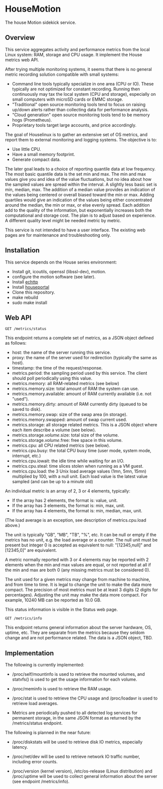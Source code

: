 # HouseMotion
The house Motion sidekick service.

## Overview

This service aggregates activity and performance metrics from the local Linux system: RAM, storage and CPU usage. It implement the House metrics web API.

After trying multiple monitoring systems, it seems that there is no general metric recording solution compatible with small systems:
* Command line tools typically specialize in one area (CPU or IO). These typically are not optimized for constant recording. Running then continuously may tax the local system (CPU and storage), especially on small computers with microSD cards or EMMC storage.
* "Traditional" open source monitoring tools tend to focus on raising up/down alerts rather than collecting data for performance analysis.
* "Cloud generation" open source monitoring tools tend to be memory hogs (Prometheus).
* Proprietary tools target large accounts, and price accordingly.

The goal of Houselinux is to gather an extensive set of OS metrics, and report them to external monitoring and logging systems. The objective is to:
* Use little CPU.
* Have a small memory footprint.
* Generate compact data.

The later goal leads to a choice of reporting quantile data at low frequency. The most basic quantile data is the set min and max. The min and max values give you and idea of the value fluctuations, but no idea about how the sampled values are spread within the interval. A slightly less basic set is min, median, max. The addition of a median value provides an indication of the values being centered or overall biased toward the min or max. Adding quartiles would give an indication of the values being either concentrated around the median, the min or max, or else evenly spread. Each addition add to the quality of the information, but exponentially increases both the computational and storage cost. The plan is to adjust based on experience. A different quality level might be needed metric by metric.

This service is not intended to have a user interface. The existing web pages are for maintenance and troubleshooting only.

## Installation

This service depends on the House series environment:
* Install git, icoutils, openssl (libssl-dev), motion.
* configure the motion software (see later).
* Install [echttp](https://github.com/pascal-fb-martin/echttp)
* Install [houseportal](https://github.com/pascal-fb-martin/houseportal)
* Clone this repository.
* make rebuild
* sudo make install

## Web API

```
GET /metrics/status
```
This endpoint returns a complete set of metrics, as a JSON object defined as follows:
* host: the name of the server running this service.
* proxy: the name of the server used for redirection (typically the same as host).
* timestamp: the time of the request/response.
* metrics.period: the sampling period used by this service. The client should poll periodically using this value.
* metrics.memory: all RAM-related metrics (see below)
* metrics.memory.size: total amount of RAM the system can use.
* metrics.memory.available: amount of RAM currently available (i.e. not "used").
* metrics.memory.dirty: amount of RAM currently dirty (queued to be saved to disk).
* metrics.memory.swap: size of the swap area (in storage).
* metrics.memory.swapped: amount of swap current used.
* metrics.storage: all storage related metrics. This is a JSON object where each item describe a volume (see below).
* metrics.storage._volume_.size: total size of the volume.
* metrics.storage._volume_.free: free space in this volume.
* metrics.cpu: all CPU related metrics (see below).
* metrics.cpu.busy: the total CPU busy time (user mode, system mode, interrupt, etc.)
* metrics.cpu.iowait: the idle time while waiting for an I/O.
* metrics.cpu.steal: time slices stolen when running as a VM guest.
* metrics.cpu.load: the 3 Unix load average values (1mn, 5mn, 15mn) multiplied by 100, with a null unit. Each load value is the latest value sampled (and can be up to a minute old)

An individual metric is an array of 2, 3 or 4 elements, typically:
* If the array has 2 elements, the format is: value, unit.
* If the array has 3 elements, the format is: min, max, unit.
* If the array has 4 elements, the format is: min, median, max, unit.

(The load average is an exception, see description of metrics.cpu.load above.)

The unit is typically "GB", "MB", "TB", "%", etc. It can be null or empty if the metrics has no unit, e.g. the load average or a counter. The null unit must be present but integer 0 is accepted as equivalent to null: "[12345,null]" and [12345,0]" are equivalent.

A metric normally reported with 3 or 4 elements may be reported with 2 elements when the min and max values are equal, or not reported at all if the min and max are both 0 (any missing metrics must be considered 0).

The unit used for a given metrics may change from machine to machine, and from time to time. It is legal to change the unit to make the data more compact. The precision of most metrics must be at least 3 digits (2 digits for percentages). Adjusting the unit may make the data more compact. For example, 10240 MB can be reported as 10.0 GB.

This status information is visible in the Status web page.

```
GET /metrics/info
```
This endpoint returns general information about the server hardware, OS, uptime, etc. They are separate from the metrics because they seldom change and are not performance related. The data is a JSON object, TBD.

## Implementation

The following is currently implemented:

* /proc/self/mountinfo is used to retrieve the mounted volumes, and statvfs() is used to get the usage information for each volume.

* /proc/meminfo is used to retrieve the RAM usage.

* /proc/stat is used to retrieve the CPU usage and /proc/loadavr is used to retrieve load averages.

* Metrics are periodically pushed to all detected log services for permanent storage, in the same JSON format as returned by the /metrics/status endpoint.

The following is planned in the near future:

* /proc/diskstats will be used to retrieve disk IO metrics, especially latency.

* /proc/net/dev will be used to retrieve network IO traffic number, including error counts.

* /proc/version (kernel version), /etc/os-release (Linux distribution) and /proc/uptime will be used to collect general information about the server (see endpoint /metrics/info).


